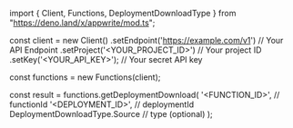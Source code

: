 import { Client, Functions, DeploymentDownloadType } from "https://deno.land/x/appwrite/mod.ts";

const client = new Client()
    .setEndpoint('https://example.com/v1') // Your API Endpoint
    .setProject('<YOUR_PROJECT_ID>') // Your project ID
    .setKey('<YOUR_API_KEY>'); // Your secret API key

const functions = new Functions(client);

const result = functions.getDeploymentDownload(
    '<FUNCTION_ID>', // functionId
    '<DEPLOYMENT_ID>', // deploymentId
    DeploymentDownloadType.Source // type (optional)
);
